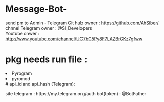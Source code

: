 # Message-Bot-
send pm to Admin - Telegram 
Git hub  owner : https://github.com/AhSiber/  
chnnel Telegram owner : @SI_Developers  
Youtube onwer : http://www.youtube.com/channel/UC7bC5Py8F7LAZBrGKz7gfww  
# pkg needs run file : 
<li>Pyrogram</li> 
<li> pyromod </li> 
# api_id and api_hash (Telegram): 
<p> 
site telegram : https://my.telegram.org/auth  
bot(token) : @BotFather 
 </p> 
